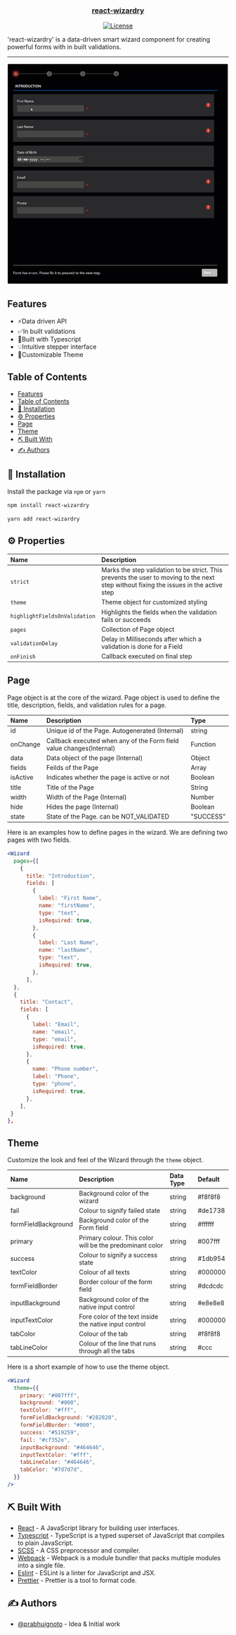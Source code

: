 <p align="center">
  <a href="" rel="noopener">
 <!-- <img width=200px height=200px src="https://i.imgur.com/6wj0hh6.jpg" alt="Project logo"></a> -->
</p>

<h3 align="center">react-wizardry</h3>

<div align="center">


[![License](https://img.shields.io/badge/license-MIT-blue.svg)](/LICENSE)

</div>

'react-wizardry' is a data-driven smart wizard component for creating powerful forms with in built validations.

---

![demo](./react-wizardry.gif)

## Features

- ⚡Data driven API
- ✅In built validations
- 💪Built with Typescript
- 💡Intuitive stepper interface
- 🎨Customizable Theme

## Table of Contents

- [Features](#features)
- [Table of Contents](#table-of-contents)
- [🚀 Installation](#-installation)
- [⚙️ Properties](#️-properties)
- [Page](#page)
- [Theme](#theme)
- [⛏️ Built With](#️-built-with)
- [✍️ Authors](#️-authors)

## 🚀 Installation

Install the package via `npm` or `yarn`

```sh
npm install react-wizardry
```

```sh
yarn add react-wizardry
```

## ⚙️ Properties

| Name                        | Description                                                                                                                            |
| :-------------------------- | :------------------------------------------------------------------------------------------------------------------------------------- |
| `strict`                      | Marks the step validation to be strict. This prevents the user to moving to the next step without fixing the issues in the active step |
| `theme`                       | Theme object for customized styling                                                                                                    |
| `highlightFieldsOnValidation` | Highlights the fields when the validation fails or succeeds                                                                            |
| `pages`                       | Collection of Page object                                                                                                              |
| `validationDelay`             | Delay in Milliseconds after which a validation is done for a Field                                                                     |
| `onFinish`                    | Callback executed on final step                                                                                                        |

## Page

Page object is at the core of the wizard. Page object is used to define the title, description, fields, and validation rules for a page.

| Name     | Description                                                          | Type     |
| :------- | :------------------------------------------------------------------- | :------- |
| id       | Unique id of the Page. Autogenerated (Internal)                      | string   |
| onChange | Callback executed when any of the Form field value changes(Internal) | Function |
| data     | Data object of the page (Internal)                                   | Object   |
| fields   | Feilds of the Page                                                   | Array    |
| isActive | Indicates whether the page is active or not                          | Boolean  |
| title    | Title of the Page                                                    | String   |
| width    | Width of the Page (Internal)                                         | Number   |
| hide     | Hides the page (Internal)                                            | Boolean  |
| state    | State of the Page. can be NOT_VALIDATED | "SUCCESS" | "FAIL"         | String   |

Here is an examples how to define pages in the wizard. We are defining two pages with two fields.

```jsx
<Wizard
  pages={[
    {
      title: "Introduction",
      fields: [
        {
          label: "First Name",
          name: "firstName",
          type: "text",
          isRequired: true,
        },
        {
          label: "Last Name",
          name: "lastName",
          type: "text",
          isRequired: true,
        },
      ],
  },
  {
    title: "Contact",
    fields: [
      {
        label: "Email",
        name: "email",
        type: "email",
        isRequired: true,
      },
      {
        name: "Phone number",
        label: "Phone",
        type: "phone",
        isRequired: true,
      },
    ],
 }
},
```

## Theme

Customize the look and feel of the Wizard through the `theme` object.


| Name                | Description                                              | Data Type | Default |
| :------------------ | :------------------------------------------------------- | :-------- | :------ |
| background          | Background color of the wizard                           | string    | #f8f8f8 |
| fail                | Colour to signify failed state                           | string    | #de1738 |
| formFieldBackground | Background color of the Form field                       | string    | #ffffff |
| primary             | Primary colour. This color will be the predominant color | string    | #007fff |
| success             | Colour to signify a success state                        | string    | #1db954 |
| textColor           | Colour of all texts                                      | string    | #000000 |
| formFieldBorder     | Border colour of the form field                          | string    | #dcdcdc |
| inputBackground     | Background color of the native input control             | string    | #e8e8e8 |
| inputTextColor      | Fore color of the text inside the native input control   | string    | #000000 |
| tabColor            | Colour of the tab                                        | string    | #f8f8f8 |
| tabLineColor        | Colour of the line that runs through all the tabs        | string    | #ccc    |

Here is a short example of how to use the theme object.

```jsx
<Wizard
  theme={{
    primary: "#007fff",
    background: "#000",
    textColor: "#fff",
    formFieldBackground: "#282828",
    formFieldBorder: "#000",
    success: "#519259",
    fail: "#cf352e",
    inputBackground: "#464646",
    inputTextColor: "#fff",
    tabLineColor: "#464646",
    tabColor: "#7d7d7d",
  }}
/>
```


## ⛏️ Built With

- [React](http://reactjs.org) - A JavaScript library for building user interfaces.
- [Typescript](https://www.typescriptlang.org) - TypeScript is a typed superset of JavaScript that compiles to plain JavaScript.
- [SCSS](https://sass-lang.com) - A CSS preprocessor and compiler.
- [Webpack](https://webpack.js.org) - Webpack is a module bundler that packs multiple modules into a single file.
- [Eslint](https://eslint.org) - ESLint is a linter for JavaScript and JSX.
- [Prettier](https://prettier.io) - Prettier is a tool to format code.

## ✍️ Authors

- [@prabhuignoto](https://github.com/prabhuignoto) - Idea & Initial work